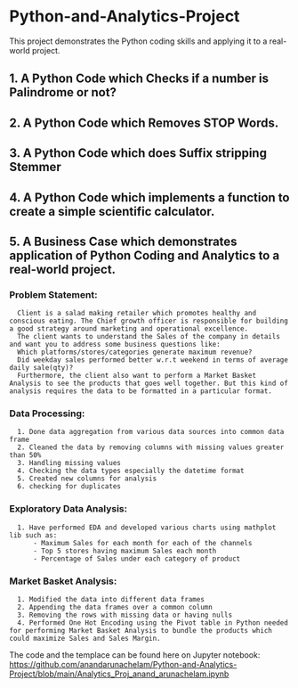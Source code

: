 # Python-and-Analytics-Project
This project demonstrates the Python coding skills and applying it to a real-world project.
## 1. A Python Code which Checks if a number is Palindrome or not?
## 2. A Python Code which Removes STOP Words.
## 3. A Python Code which does Suffix stripping Stemmer
## 4. A Python Code which implements a function to create a simple scientific calculator.
## 5. A Business Case which demonstrates application of Python Coding and Analytics to a real-world project.
### Problem Statement: 
      Client is a salad making retailer which promotes healthy and conscious eating. The Chief growth officer is responsible for building a good strategy around marketing and operational excellence.
      The client wants to understand the Sales of the company in details and want you to address some business questions like:
      Which platforms/stores/categories generate maximum revenue?
      Did weekday sales performed better w.r.t weekend in terms of average daily sale(qty)?
      Furthermore, the client also want to perform a Market Basket Analysis to see the products that goes well together. But this kind of analysis requires the data to be formatted in a particular format.
###  Data Processing:
      1. Done data aggregation from various data sources into common data frame
      2. Cleaned the data by removing columns with missing values greater than 50%
      3. Handling missing values
      4. Checking the data types especially the datetime format
      5. Created new columns for analysis
      6. checking for duplicates
###  Exploratory Data Analysis:
      1. Have performed EDA and developed various charts using mathplot lib such as:
          - Maximum Sales for each month for each of the channels
          - Top 5 stores having maximum Sales each month
          - Percentage of Sales under each category of product
### Market Basket Analysis:
      1. Modified the data into different data frames
      2. Appending the data frames over a common column
      3. Removing the rows with missing data or having nulls
      4. Performed One Hot Encoding using the Pivot table in Python needed for performing Market Basket Analysis to bundle the products which could maximize Sales and Sales Margin. 
      
The code and the templace can be found here on Jupyter notebook: https://github.com/anandarunachelam/Python-and-Analytics-Project/blob/main/Analytics_Proj_anand_arunachelam.ipynb
